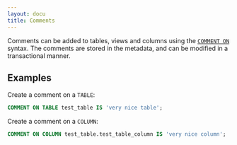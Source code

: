 ```yaml
---
layout: docu
title: Comments
---
```


Comments can be added to tables, views and columns using the [`COMMENT ON`](https://duckdb.org/docs/stable/sql/statements/comment_on) syntax.
The comments are stored in the metadata, and can be modified in a transactional manner.

## Examples

Create a comment on a `TABLE`:

```sql
COMMENT ON TABLE test_table IS 'very nice table';
```

Create a comment on a `COLUMN`:

```sql
COMMENT ON COLUMN test_table.test_table_column IS 'very nice column';
```
